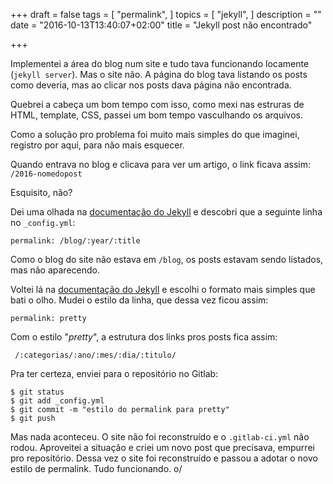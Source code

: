 +++
draft = false
tags = [ "permalink",
]
topics = [ "jekyll", 
]
description = ""
date = "2016-10-13T13:40:07+02:00"
title = "Jekyll post não encontrado"

+++

Implementei a área do blog num site e tudo tava funcionando locamente (`jekyll server`).
Mas o site não. A página do blog tava listando os posts como deveria, mas ao clicar nos 
posts dava página não encontrada.

Quebrei a cabeça um bom tempo com isso, como mexi nas estruras de HTML, template, CSS,
passei um bom tempo vasculhando os arquivos.

Como a solução pro problema foi muito mais simples do que imaginei, registro por aqui,
para não mais esquecer.

Quando entrava no blog e clicava para ver um artigo, o link ficava assim:
 `/2016-nomedopost`

Esquisito, não?

Dei uma olhada na [documentação do Jekyll](https://jekyllrb.com/docs/permalinks/) e
descobri que a seguinte linha no `_config.yml`:
```
permalink: /blog/:year/:title
```

Como o blog do site não estava em `/blog`, os posts estavam sendo listados, mas não
aparecendo.

Voltei lá na [documentação do Jekyll](https://jekyllrb.com/docs/permalinks/) e escolhi
o formato mais simples que bati o olho. Mudei o estilo da linha, que dessa vez ficou 
assim:

```
permalink: pretty
```
Com o estilo "*pretty*", a estrutura dos links pros posts fica assim:
```
 /:categorias/:ano/:mes/:dia/:titulo/ 
```

Pra ter certeza, enviei para o repositório no Gitlab:

```
$ git status
$ git add _config.yml
$ git commit -m "estilo do permalink para pretty"
$ git push
```
Mas nada aconteceu. O site não foi reconstruído e o `.gitlab-ci.yml` não rodou.
Aproveitei a situação e criei um novo post que precisava, empurrei pro reposítório.
Dessa vez o site foi reconstruído e passou a adotar o novo estilo de permalink.
Tudo funcionando. o/ 
